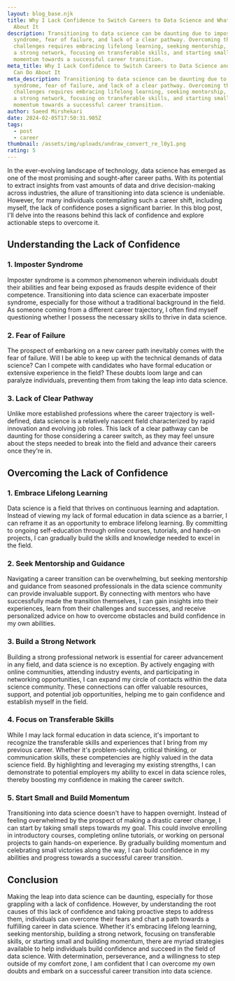 ```yaml
---
layout: blog_base.njk
title: Why I Lack Confidence to Switch Careers to Data Science and What I Can Do
  About It
description: Transitioning to data science can be daunting due to imposter
  syndrome, fear of failure, and lack of a clear pathway. Overcoming these
  challenges requires embracing lifelong learning, seeking mentorship, building
  a strong network, focusing on transferable skills, and starting small to build
  momentum towards a successful career transition.
meta_title: Why I Lack Confidence to Switch Careers to Data Science and What I
  Can Do About It
meta_description: Transitioning to data science can be daunting due to imposter
  syndrome, fear of failure, and lack of a clear pathway. Overcoming these
  challenges requires embracing lifelong learning, seeking mentorship, building
  a strong network, focusing on transferable skills, and starting small to build
  momentum towards a successful career transition.
author: Saeed Mirshekari
date: 2024-02-05T17:50:31.985Z
tags:
  - post
  - career
thumbnail: /assets/img/uploads/undraw_convert_re_l0y1.png
rating: 5
---
```



In the ever-evolving landscape of technology, data science has emerged as one of the most promising and sought-after career paths. With its potential to extract insights from vast amounts of data and drive decision-making across industries, the allure of transitioning into data science is undeniable. However, for many individuals contemplating such a career shift, including myself, the lack of confidence poses a significant barrier. In this blog post, I'll delve into the reasons behind this lack of confidence and explore actionable steps to overcome it.

## Understanding the Lack of Confidence

### 1. Imposter Syndrome

Imposter syndrome is a common phenomenon wherein individuals doubt their abilities and fear being exposed as frauds despite evidence of their competence. Transitioning into data science can exacerbate imposter syndrome, especially for those without a traditional background in the field. As someone coming from a different career trajectory, I often find myself questioning whether I possess the necessary skills to thrive in data science.

### 2. Fear of Failure

The prospect of embarking on a new career path inevitably comes with the fear of failure. Will I be able to keep up with the technical demands of data science? Can I compete with candidates who have formal education or extensive experience in the field? These doubts loom large and can paralyze individuals, preventing them from taking the leap into data science.

### 3. Lack of Clear Pathway

Unlike more established professions where the career trajectory is well-defined, data science is a relatively nascent field characterized by rapid innovation and evolving job roles. This lack of a clear pathway can be daunting for those considering a career switch, as they may feel unsure about the steps needed to break into the field and advance their careers once they're in.

## Overcoming the Lack of Confidence

### 1. Embrace Lifelong Learning

Data science is a field that thrives on continuous learning and adaptation. Instead of viewing my lack of formal education in data science as a barrier, I can reframe it as an opportunity to embrace lifelong learning. By committing to ongoing self-education through online courses, tutorials, and hands-on projects, I can gradually build the skills and knowledge needed to excel in the field.

### 2. Seek Mentorship and Guidance

Navigating a career transition can be overwhelming, but seeking mentorship and guidance from seasoned professionals in the data science community can provide invaluable support. By connecting with mentors who have successfully made the transition themselves, I can gain insights into their experiences, learn from their challenges and successes, and receive personalized advice on how to overcome obstacles and build confidence in my own abilities.

### 3. Build a Strong Network

Building a strong professional network is essential for career advancement in any field, and data science is no exception. By actively engaging with online communities, attending industry events, and participating in networking opportunities, I can expand my circle of contacts within the data science community. These connections can offer valuable resources, support, and potential job opportunities, helping me to gain confidence and establish myself in the field.

### 4. Focus on Transferable Skills

While I may lack formal education in data science, it's important to recognize the transferable skills and experiences that I bring from my previous career. Whether it's problem-solving, critical thinking, or communication skills, these competencies are highly valued in the data science field. By highlighting and leveraging my existing strengths, I can demonstrate to potential employers my ability to excel in data science roles, thereby boosting my confidence in making the career switch.

### 5. Start Small and Build Momentum

Transitioning into data science doesn't have to happen overnight. Instead of feeling overwhelmed by the prospect of making a drastic career change, I can start by taking small steps towards my goal. This could involve enrolling in introductory courses, completing online tutorials, or working on personal projects to gain hands-on experience. By gradually building momentum and celebrating small victories along the way, I can build confidence in my abilities and progress towards a successful career transition.

## Conclusion

Making the leap into data science can be daunting, especially for those grappling with a lack of confidence. However, by understanding the root causes of this lack of confidence and taking proactive steps to address them, individuals can overcome their fears and chart a path towards a fulfilling career in data science. Whether it's embracing lifelong learning, seeking mentorship, building a strong network, focusing on transferable skills, or starting small and building momentum, there are myriad strategies available to help individuals build confidence and succeed in the field of data science. With determination, perseverance, and a willingness to step outside of my comfort zone, I am confident that I can overcome my own doubts and embark on a successful career transition into data science.